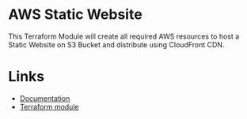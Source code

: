 # AWS Static Website
This Terraform Module will create all required AWS resources to host a Static Website on S3 Bucket and distribute using CloudFront CDN.  

# Links

- [Documentation](https://cloudpedia.ai/terraform-module/aws-static-website/)
- [Terraform module](https://registry.terraform.io/modules/cloudpediaai/static-website/aws/latest)
